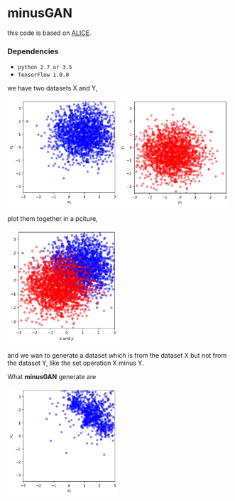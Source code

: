 # minusGAN
this code is based on [ALICE](https://github.com/ChunyuanLI/ALICE).

### Dependencies
- `python 2.7 or 3.5`
- `TensorFlow 1.0.0`

we have two datasets X and Y,

<img src='https://github.com/mathcbc/minusGAN/blob/master/results/X_train.png' align="left" width=250 />
<img src='https://github.com/mathcbc/minusGAN/blob/master/results/Y_train.png'  width=250/> <br>


plot them together in a pciture,

<img src='https://github.com/mathcbc/minusGAN/blob/master/results/X_Y_train.png' width=250/>

and we wan to generate a dataset which is from the dataset X but not from the dataset Y, like the set operation X minus Y.

What **minusGAN** generate are

<img src='https://github.com/mathcbc/minusGAN/blob/master/results/minusGAN_result.png' align="left" width=250/>

